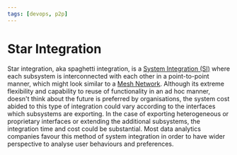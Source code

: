 ```yaml
---
tags: [devops, p2p]
---
```


# Star Integration

Star integration, aka spaghetti integration, is a [System Integration (SI)](202303242149.md)
where each subsystem is interconnected with each other in a point-to-point
manner, which might look similar to a [Mesh Network](202304211344.md). Although
its extreme flexibility and capability to reuse of functionality in an ad hoc
manner, doesn't think about the future is preferred by organisations, the system
cost abided to this type of integration could vary according to the interfaces
which subsystems are exporting. In the case of exporting heterogeneous or
proprietary interfaces or extending the additional subsystems, the integration
time and cost could be substantial. Most data analytics companies favour this
method of system integration in order to have wider perspective to analyse user
behaviours and preferences.
